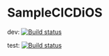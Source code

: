 # SampleCICDiOS

dev: [![Build status](https://build.appcenter.ms/v0.1/apps/9104648d-9032-412d-b316-d577d8b1910f/branches/dev/badge)](https://appcenter.ms)

test: [![Build status](https://build.appcenter.ms/v0.1/apps/9104648d-9032-412d-b316-d577d8b1910f/branches/test/badge)](https://appcenter.ms)

